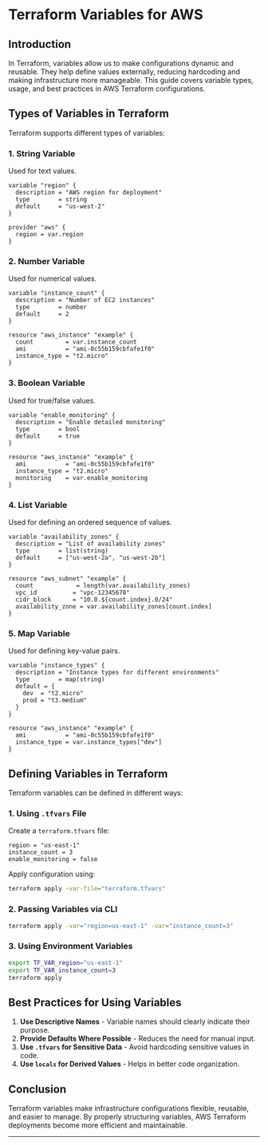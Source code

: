# Terraform Variables for AWS

## Introduction

In Terraform, variables allow us to make configurations dynamic and reusable. They help define values externally, reducing hardcoding and making infrastructure more manageable. This guide covers variable types, usage, and best practices in AWS Terraform configurations.

## Types of Variables in Terraform

Terraform supports different types of variables:

### **1. String Variable**

Used for text values.

```hcl
variable "region" {
  description = "AWS region for deployment"
  type        = string
  default     = "us-west-2"
}

provider "aws" {
  region = var.region
}
```

### **2. Number Variable**

Used for numerical values.

```hcl
variable "instance_count" {
  description = "Number of EC2 instances"
  type        = number
  default     = 2
}

resource "aws_instance" "example" {
  count         = var.instance_count
  ami           = "ami-0c55b159cbfafe1f0"
  instance_type = "t2.micro"
}
```

### **3. Boolean Variable**

Used for true/false values.

```hcl
variable "enable_monitoring" {
  description = "Enable detailed monitoring"
  type        = bool
  default     = true
}

resource "aws_instance" "example" {
  ami           = "ami-0c55b159cbfafe1f0"
  instance_type = "t2.micro"
  monitoring    = var.enable_monitoring
}
```

### **4. List Variable**

Used for defining an ordered sequence of values.

```hcl
variable "availability_zones" {
  description = "List of availability zones"
  type        = list(string)
  default     = ["us-west-2a", "us-west-2b"]
}

resource "aws_subnet" "example" {
  count            = length(var.availability_zones)
  vpc_id          = "vpc-12345678"
  cidr_block      = "10.0.${count.index}.0/24"
  availability_zone = var.availability_zones[count.index]
}
```

### **5. Map Variable**

Used for defining key-value pairs.

```hcl
variable "instance_types" {
  description = "Instance types for different environments"
  type        = map(string)
  default = {
    dev  = "t2.micro"
    prod = "t3.medium"
  }
}

resource "aws_instance" "example" {
  ami           = "ami-0c55b159cbfafe1f0"
  instance_type = var.instance_types["dev"]
}
```

## Defining Variables in Terraform

Terraform variables can be defined in different ways:

### **1. Using ****`.tfvars`**** File**

Create a `terraform.tfvars` file:

```hcl
region = "us-east-1"
instance_count = 3
enable_monitoring = false
```

Apply configuration using:

```sh
terraform apply -var-file="terraform.tfvars"
```

### **2. Passing Variables via CLI**

```sh
terraform apply -var="region=us-east-1" -var="instance_count=3"
```

### **3. Using Environment Variables**

```sh
export TF_VAR_region="us-east-1"
export TF_VAR_instance_count=3
terraform apply
```

## Best Practices for Using Variables

1. **Use Descriptive Names** - Variable names should clearly indicate their purpose.
2. **Provide Defaults Where Possible** - Reduces the need for manual input.
3. **Use ****`.tfvars`**** for Sensitive Data** - Avoid hardcoding sensitive values in code.
4. **Use ****`locals`**** for Derived Values** - Helps in better code organization.

## Conclusion

Terraform variables make infrastructure configurations flexible, reusable, and easier to manage. By properly structuring variables, AWS Terraform deployments become more efficient and maintainable.

---



